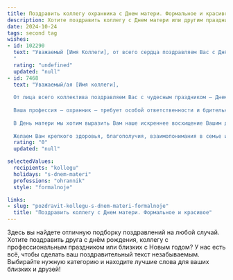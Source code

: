```yaml
---
title: Поздравить коллегу охранника с Днем матери. Формальное и красивое
description: Хотите поздравить коллегу с Днем матери или другим праздником? Наш ИИ создаст незабываемое поздравление, а вы обязательно выделитесь среди других.  
date: 2024-10-24
tags: second tag
wishes:
- id: 102290
  text: "Уважаемый [Имя Коллеги], от всего сердца поздравляем Вас с Днём матери!  Желаем Вам крепкого здоровья, семейного благополучия и  радости от общения с близкими людьми. Пусть тепло и забота всегда окружают Вас и Вашу семью.
  "
  rating: "undefined"
  updated: "null"
- id: 7468
  text: "Уважаемый/ая [Имя коллеги],
  
  От лица всего коллектива поздравляем Вас с чудесным праздником — Днем матери!
  
  Ваша профессия — охранник — требует особой ответственности и бдительности, а материнство — не менее важная и почетная миссия. Вы умело совмещаете эти две сферы, проявляя как профессионализм на работе, так и безграничную любовь и заботу в семье.
  
  В День матери мы хотим выразить Вам наше искреннее восхищение Вашим душевным теплом, мудростью и беззаветной преданностью своей семье. Пусть Ваша профессия приносит Вам чувство удовлетворения, а материнство — неиссякаемое счастье и радость.
  
  Желаем Вам крепкого здоровья, благополучия, взаимопонимания в семье и всего самого доброго!"
  rating: "0"
  updated: "null"

selectedValues:
  recipients: "kollegu"
  holidays: "s-dnem-materi"
  professions: "ohrannik"
  style: "formalnoje"

links:
- slug: "pozdravit-kollegu-s-dnem-materi-formalnoje"
  title: "Поздравить коллегу с Днем матери. Формальное и красивое"
---
```


Здесь вы найдете отличную подборку поздравлений на любой случай. 
Хотите поздравить друга с днём рождения, коллегу с профессиональным праздником или близких с Новым годом? У нас есть всё, чтобы сделать ваш поздравительный текст незабываемым. Выбирайте нужную категорию и находите лучшие слова для ваших близких и друзей!
